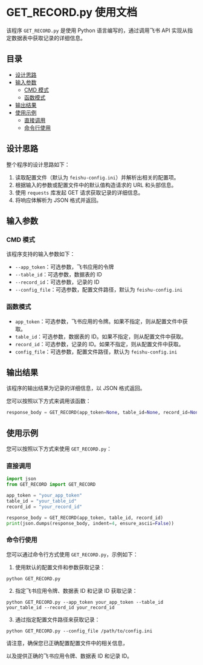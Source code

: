 # GET_RECORD.py 使用文档

该程序 `GET_RECORD.py` 是使用 Python 语言编写的，通过调用飞书 API 实现从指定数据表中获取记录的详细信息。

## 目录

- [设计思路](#设计思路)
- [输入参数](#输入参数)
  - [CMD 模式](#cmd-模式)
  - [函数模式](#函数模式)
- [输出结果](#输出结果)
- [使用示例](#使用示例)
  - [直接调用](#直接调用)
  - [命令行使用](#命令行使用)

## 设计思路

整个程序的设计思路如下：

1. 读取配置文件（默认为 `feishu-config.ini`）并解析出相关的配置项。
2. 根据输入的参数或配置文件中的默认值构造请求的 URL 和头部信息。
3. 使用 `requests` 库发起 GET 请求获取记录的详细信息。
4. 将响应体解析为 JSON 格式并返回。

## 输入参数

### CMD 模式

该程序支持的输入参数如下：

- `--app_token`：可选参数，飞书应用的令牌
- `--table_id`：可选参数，数据表的 ID
- `--record_id`：可选参数，记录的 ID
- `--config_file`：可选参数，配置文件路径，默认为 `feishu-config.ini`

### 函数模式

- `app_token`：可选参数，飞书应用的令牌。如果不指定，则从配置文件中获取。
- `table_id`：可选参数，数据表的 ID。如果不指定，则从配置文件中获取。
- `record_id`：可选参数，记录的 ID。如果不指定，则从配置文件中获取。
- `config_file`：可选参数，配置文件路径，默认为 `feishu-config.ini`

## 输出结果

该程序的输出结果为记录的详细信息，以 JSON 格式返回。

您可以按照以下方式来调用该函数：

```python
response_body = GET_RECORD(app_token=None, table_id=None, record_id=None, config_file=None)
```

## 使用示例

您可以按照以下方式来使用 `GET_RECORD.py`：

### 直接调用

```python
import json
from GET_RECORD import GET_RECORD

app_token = "your_app_token"
table_id = "your_table_id"
record_id = "your_record_id"

response_body = GET_RECORD(app_token, table_id, record_id)
print(json.dumps(response_body, indent=4, ensure_ascii=False))
```

### 命令行使用

您可以通过命令行方式使用 `GET_RECORD.py`，示例如下：

1. 使用默认的配置文件和参数获取记录：

```
python GET_RECORD.py
```

2. 指定飞书应用令牌、数据表 ID 和记录 ID 获取记录：

```
python GET_RECORD.py --app_token your_app_token --table_id your_table_id --record_id your_record_id
```

3. 通过指定配置文件路径来获取记录：

```
python GET_RECORD.py --config_file /path/to/config.ini
```

请注意，确保您已正确配置配置文件中的相关信息，

以及提供正确的飞书应用令牌、数据表 ID 和记录 ID。